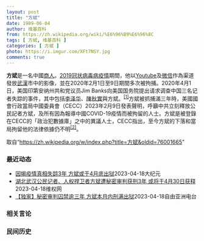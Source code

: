 ```yaml
---
layout: post
title: "方斌"
date: 1989-06-04
author: 维基百科
from: https://zh.wikipedia.org/wiki/%E6%96%B9%E6%96%8C
tags: [ 方斌, 维基百科 ]
categories: [ 方斌 ]
photo: https://i.imgur.com/XFt7NSY.jpg
comments: true
---
```

<div class="mw-parser-output">
<p><b>方斌</b>是一名中國<a href="/wiki/%E5%95%86%E4%BA%BA" title="商人">商人</a>。<a href="/wiki/2019%E5%86%A0%E7%8A%B6%E7%97%85%E6%AF%92%E7%97%85%E7%96%AB%E6%83%85" title="2019冠状病毒病疫情">2019冠状病毒病疫情</a>期間，他以<a href="/wiki/Youtube" class="mw-redirect" title="Youtube">Youtube</a>及<a href="/wiki/%E5%BE%AE%E4%BF%A1" title="微信">微信</a>作為渠道發放<a href="/wiki/%E6%AD%A6%E6%BC%A2" class="mw-redirect" title="武漢">武漢</a>市中的影像，並在2020年2月1日至9日期間多次被拘捕。2020年4月1日，美国印第安纳州共和党议员Jim Banks向美国国务院提出请求调查中国三名记者失踪的事件，其中包括<a href="/wiki/%E6%9D%8E%E6%B3%BD%E5%8D%8E_(%E8%AE%B0%E8%80%85)" title="李泽华 (记者)">李泽华</a>、<a href="/wiki/%E9%99%88%E7%A7%8B%E5%AE%9E_(%E5%BE%8B%E5%B8%88)" title="陈秋实 (律师)">陳秋實</a>與<a class="mw-selflink selflink">方斌</a>。<sup id="cite_ref-1" class="reference"><a href="#cite_note-1">[1]</a></sup>方斌被抓捕滿三年時，美國國會行政當局中國委員會（CECC）2023年2月9日發表聲明，呼籲中共立刻釋放公民記者方斌，及所有因為報導中國COVID-19疫情而被拘留的人士。方斌是被登錄在CECC的「政治犯數據庫」之中的異議人士，CECC指出，至今方斌的下落和當局拘留他的法律依據仍不明<sup id="cite_ref-2" class="reference"><a href="#cite_note-2">[2]</a></sup>。
</p>
</div><!--esi <esi:include src="/esitest-fa8a495983347898/content" /> --><noscript><img src="//zh.wikipedia.org/wiki/Special:CentralAutoLogin/start?type=1x1" alt="" title="" width="1" height="1" style="border: none; position: absolute;"></noscript>
<div class="printfooter" data-nosnippet="">取自“<a dir="ltr" href="https://zh.wikipedia.org/w/index.php?title=方斌&amp;oldid=76001665">https://zh.wikipedia.org/w/index.php?title=方斌&amp;oldid=76001665</a>”</div><div id="recent-news"><h3>最近动态</h3><ul><li><a href="https://nodebe4.github.io/waimei/2023-04-18/%E5%9B%A0%E6%8F%AD%E7%96%AB%E6%83%85%E7%9C%9F%E7%9B%B8%E5%A4%B1%E8%B8%AA3%E5%B9%B4-%E6%96%B9%E6%96%8C%E6%88%96%E4%BA%8E4%E6%9C%88%E5%BA%95%E5%87%BA%E7%8B%B1" title="因揭疫情真相失踪3年 方斌或于4月底出狱—— 【大纪元2023年04月18日讯】武汉公民记者方斌在中共病毒疫情期间拍摄当地一些医院里染疫死亡者的真实情况，遭当地警察抓捕，有知情人士爆料说，方斌被...">因揭疫情真相失踪3年 方斌或于4月底出狱</a><time>2023-04-18</time><a class="tag">大纪元</a></li>
<li><a href="https://nodebe4.github.io/waimei/2023-04-18/%E6%B9%96%E5%8C%97%E6%AD%A6%E6%B1%89%E5%85%AC%E6%B0%91%E8%AE%B0%E8%80%85-%E4%BA%BA%E6%9D%83%E6%8D%8D%E5%8D%AB%E8%80%85%E6%96%B9%E6%96%8C%E9%81%AD%E7%A7%98%E5%AF%86%E5%AE%A1%E5%88%A4%E8%8E%B7%E5%88%913%E5%B9%B4-%E6%88%96%E5%B0%86%E4%BA%8E4%E6%9C%8830%E6%97%A5%E8%8E%B7%E9%87%8A" title="湖北武汉公民记者、人权捍卫者方斌遭秘密审判获刑3年 或将于4月30日获释—— （维权网信息中心报道）2023年4月18日，本网据自由亚洲电台今天发布信息：“武汉公民记者方斌在新冠疫情期间拍摄疫情...">湖北武汉公民记者、人权捍卫者方斌遭秘密审判获刑3年  或将于4月30日获释</a><time>2023-04-18</time><a class="tag">维权网</a></li>
<li><a href="https://nodebe4.github.io/waimei/2023-04-18/%E7%8B%AC%E5%AE%B6-%E7%A7%98%E5%AF%86%E5%AE%A1%E5%88%A4%E5%9B%9A%E7%A6%81%E9%80%BE%E4%B8%89%E5%B9%B4-%E6%96%B9%E6%96%8C%E6%9C%AC%E6%9C%88%E5%86%85%E5%88%91%E6%BB%A1%E5%87%BA%E7%8B%B1" title="【独家】秘密审判囚禁逾三年 方斌本月内刑满出狱—— 武汉封城期间揭露疫情死亡情况，公民记者方斌有望月底刑满出狱。 网络图片 武汉公民记者方斌在新冠疫情期间拍摄疫情死亡情况，遭秘密判刑三年。近日，...">【独家】秘密审判囚禁逾三年 方斌本月内刑满出狱</a><time>2023-04-18</time><a class="tag">自由亚洲电台</a></li>
</ul></div><div id="open-opinion"><h3>相关言论</h3><ul></ul></div><div id="mjls-record"><h3>民间历史</h3><ul></ul></div>